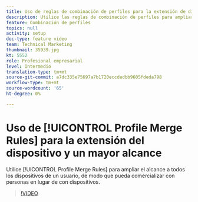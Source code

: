 ```yaml
---
title: Uso de reglas de combinación de perfiles para la extensión de dispositivos y un mayor alcance
description: Utilice las reglas de combinación de perfiles para ampliar el alcance a todos los dispositivos de un usuario, de modo que se pueda comercializar con personas en lugar de con dispositivos.
feature: Combinación de perfiles
topics: null
activity: setup
doc-type: feature video
team: Technical Marketing
thumbnail: 35939.jpg
kt: 5552
role: Profesional empresarial
level: Intermedio
translation-type: tm+mt
source-git-commit: a7dc335e75697a7b1720eccdadbb9605fdeda798
workflow-type: tm+mt
source-wordcount: '65'
ht-degree: 0%

---
```



# Uso de [!UICONTROL Profile Merge Rules] para la extensión del dispositivo y un mayor alcance

Utilice [!UICONTROL Profile Merge Rules] para ampliar el alcance a todos los dispositivos de un usuario, de modo que pueda comercializar con personas en lugar de con dispositivos.

>[!VIDEO](https://video.tv.adobe.com/v/35939/?quality=12&learn=on)
